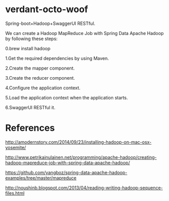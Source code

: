 # verdant-octo-woof
Spring-boot+Hadoop+SwaggerUI RESTful.

We can create a Hadoop MapReduce Job with Spring Data Apache Hadoop by following these steps:

0.brew install hadoop

1.Get the required dependencies by using Maven.

2.Create the mapper component.

3.Create the reducer component.

4.Configure the application context.

5.Load the application context when the application starts.

6.SwaggerUI RESTful it.

# References

http://amodernstory.com/2014/09/23/installing-hadoop-on-mac-osx-yosemite/

http://www.petrikainulainen.net/programming/apache-hadoop/creating-hadoop-mapreduce-job-with-spring-data-apache-hadoop/

https://github.com/yangboz/spring-data-apache-hadoop-examples/tree/master/mapreduce

http://noushinb.blogspot.com/2013/04/reading-writing-hadoop-sequence-files.html
